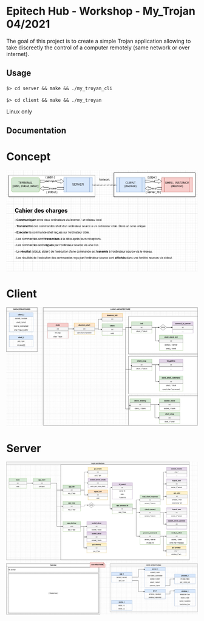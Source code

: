 # Epitech Hub - Workshop - My_Trojan 04/2021
The goal of this project is to create a simple Trojan application allowing to take discreetly the control of a computer remotely (same network or over internet). 

## Usage
`$> cd server && make && ./my_troyan_cli`

`$> cd client && make && ./my_troyan`


Linux only

## Documentation

# Concept
![concept](.github/img/my_troyan-Concept.jpg)

# Client
![Client](.github/img/my_troyan-client_Troyan.jpg)

# Server
![Server](.github/img/my_troyan-server_Attack.jpg)
